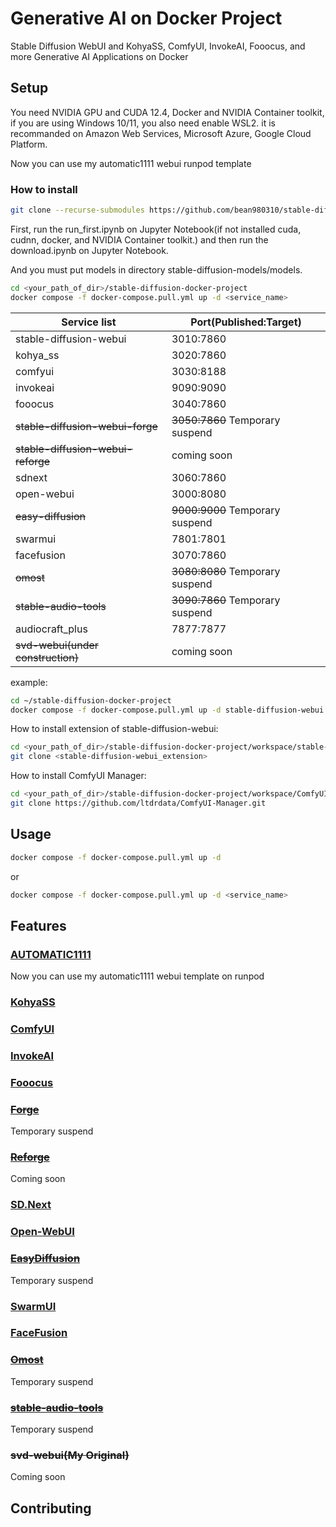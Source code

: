# Generative AI on Docker Project
Stable Diffusion WebUI and KohyaSS, ComfyUI, InvokeAI, Fooocus, and more Generative AI Applications on Docker

## Setup
You need NVIDIA GPU and CUDA 12.4, Docker and NVIDIA Container toolkit, if you are using Windows 10/11, you also need enable WSL2. it is recommanded on Amazon Web Services, Microsoft Azure, Google Cloud Platform.

Now you can use my automatic1111 webui runpod template

### How to install
```bash
git clone --recurse-submodules https://github.com/bean980310/stable-diffusion-docker-project.git
```

First, run the run_first.ipynb on Jupyter Notebook(if not installed cuda, cudnn, docker, and NVIDIA Container toolkit.) and then run the download.ipynb on Jupyter Notebook.

And you must put models in directory stable-diffusion-models/models.

```bash
cd <your_path_of_dir>/stable-diffusion-docker-project
docker compose -f docker-compose.pull.yml up -d <service_name>
```

| Service list | Port(Published:Target) |
|-------------------------------|------------------------|
| stable-diffusion-webui        | 3010:7860              | 
| kohya_ss                      | 3020:7860              |
| comfyui                       | 3030:8188              |
| invokeai                      | 9090:9090              |
| fooocus                       | 3040:7860              |
| ~~stable-diffusion-webui-forge~~  | ~~3050:7860~~ Temporary suspend             |
| ~~stable-diffusion-webui-reforge~~| coming soon            |
| sdnext                        | 3060:7860              |
| open-webui                    | 3000:8080              |
| ~~easy-diffusion~~                | ~~9000:9000~~ Temporary suspend             |
| swarmui                       | 7801:7801              |
| facefusion                    | 3070:7860              |
| ~~omost~~                         | ~~3080:8080~~ Temporary suspend             |
| ~~stable-audio-tools~~            | ~~3090:7860~~ Temporary suspend             |
| audiocraft_plus               | 7877:7877              |
| ~~svd-webui(under construction)~~ | coming soon            |

example:
```bash
cd ~/stable-diffusion-docker-project
docker compose -f docker-compose.pull.yml up -d stable-diffusion-webui 
```

How to install extension of stable-diffusion-webui:
```bash
cd <your_path_of_dir>/stable-diffusion-docker-project/workspace/stable-diffusion-webui/extensions
git clone <stable-diffusion-webui_extension>
```
How to install ComfyUI Manager:
```bash
cd <your_path_of_dir>/stable-diffusion-docker-project/workspace/ComfyUI/custom_nodes
git clone https://github.com/ltdrdata/ComfyUI-Manager.git
```

## Usage
```bash
docker compose -f docker-compose.pull.yml up -d
```
or
```bash
docker compose -f docker-compose.pull.yml up -d <service_name>
```

## Features
### [AUTOMATIC1111](https://github.com/AUTOMATIC1111/stable-diffusion-webui)
Now you can use my automatic1111 webui template on runpod
### [KohyaSS](https://github.com/bmaltais/kohya_ss)
### [ComfyUI](https://github.com/comfyanonymous/ComfyUI)
### [InvokeAI](https://github.com/invoke-ai/InvokeAI)
### [Fooocus](https://github.com/lllyasviel/Fooocus)
### ~~[Forge](https://github.com/lllyasviel/stable-diffusion-webui-forge)~~
Temporary suspend
### ~~[Reforge](https://github.com/Panchovix/stable-diffusion-webui-reForge)~~
Coming soon
### [SD.Next](https://github.com/vladmandic/automatic)
### [Open-WebUI](https://github.com/open-webui/open-webui)
### ~~[EasyDiffusion](https://github.com/easydiffusion/easydiffusion)~~
Temporary suspend
### [SwarmUI](https://github.com/mcmonkeyprojects/SwarmUI)
### [FaceFusion](https://github.com/facefusion/facefusion)
### ~~[Omost](https://github.com/lllyasviel/Omost)~~
Temporary suspend
### ~~[stable-audio-tools](https://github.com/Stability-AI/stable-audio-tools)~~
Temporary suspend
### ~~svd-webui(My Original)~~
Coming soon

## Contributing
